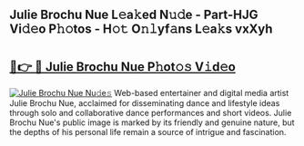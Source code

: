 ## Julie Brochu Nue L𝚎a𝚔ed N𝚞𝚍e - Part-HJG Vi𝚍𝚎o P𝚑𝚘tos - H𝚘𝚝 O𝚗𝚕yf𝚊ns L𝚎a𝚔s vxXyh

# <h2><a href="http://kf10s4.oniu.top/?m=Julie+Brochu+Nue">🔗👉 🔴 Julie Brochu Nue P𝚑ot𝚘𝚜 V𝚒d𝚎o</a></h2>

[![Julie Brochu Nue Nu𝚍e𝚜](https://i.imgur.com/0qMVB7G.gif)](http://kf10s4.oniu.top/?m=Julie+Brochu+Nue)
Web-based entertainer and digital media artist Julie Brochu Nue, acclaimed for disseminating dance and lifestyle ideas through solo and collaborative dance performances and short videos. Julie Brochu Nue's public image is marked by its friendly and genuine nature, but the depths of his personal life remain a source of intrigue and fascination.  
